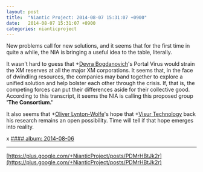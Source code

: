 ```yaml
---
layout: post
title:  "Niantic Project: 2014-08-07 15:31:07 +0900"
date:   2014-08-07 15:31:07 +0900
categories: nianticproject
---
```

New problems call for new solutions, and it seems that for the first time in quite a while, the NIA is bringing a useful idea to the table, literally.

It wasn't hard to guess that +[Devra Bogdanovich](https://plus.google.com/102598577258553073047 "")'s Portal Virus would strain the XM reserves at all the major XM corporations. It seems that, in the face of dwindling resources, the companies may band together to explore a unified solution and help bolster each other through the crisis. If, that is, the competing forces can put their differences aside for their collective good. According to this transcript, it seems the NIA is calling this proposed group **'The Consortium.'**

It also seems that +[Oliver Lynton-Wolfe](https://plus.google.com/108200572857719809031 "")'s hope that +[Visur Technology](https://plus.google.com/115880454950193571355 "") back his research remains an open possibility. Time will tell if that hope emerges into reality.

x
[#### album: 2014-08-06](https://plus.google.com/photos/105211554081025512763/albums/6044705038180343969 "")
- - -
[https://plus.google.com/+NianticProject/posts/PDMrHBtJk2r](https://plus.google.com/+NianticProject/posts/PDMrHBtJk2r)
